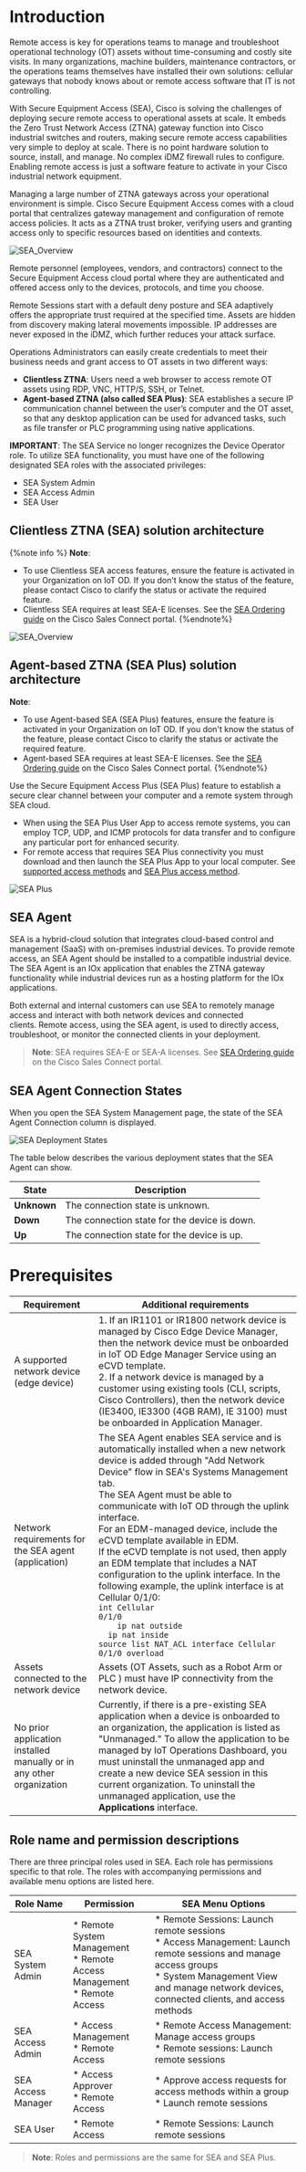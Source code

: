 # Introduction

Remote access is key for operations teams to manage and troubleshoot operational technology (OT) assets without time-consuming and costly site visits. In many organizations, machine builders, maintenance contractors, or the operations teams themselves have installed their own solutions: cellular gateways that nobody knows about or remote access software that IT is not controlling. 

With Secure Equipment Access (SEA), Cisco is solving the challenges of deploying secure remote access to operational assets at scale. It embeds the Zero Trust Network Access (ZTNA) gateway function into Cisco industrial switches and routers, making secure remote access capabilities very simple to deploy at scale. There is no point hardware solution to source, install, and manage. No complex iDMZ firewall rules to configure. Enabling remote access is just a software feature to activate in your Cisco industrial network equipment.

Managing a large number of ZTNA gateways across your operational environment is simple. Cisco Secure Equipment Access comes with a cloud portal that centralizes gateway management and configuration of remote access policies. It acts as a ZTNA trust broker, verifying users and granting access only to specific resources based on identities and contexts.

![SEA_Overview](..graphics/sea/../../../graphics/sea/SEA_Overview_00.png)

Remote personnel (employees, vendors, and contractors) connect to the Secure Equipment Access cloud portal where they are authenticated and offered access only to the devices, protocols, and time you choose.

Remote Sessions start with a default deny posture and SEA adaptively offers the appropriate trust required at the specified time. Assets are hidden from discovery making lateral movements impossible. IP addresses are never exposed in the iDMZ, which further reduces your attack surface.

Operations Administrators can easily create credentials to meet their business needs and grant access to OT assets in two different ways:

* **Clientless ZTNA**: Users need a web browser to access remote OT assets using RDP, VNC, HTTP/S, SSH, or Telnet.
* **Agent-based ZTNA (also called SEA Plus)**: SEA establishes a secure IP communication channel between the user’s computer and the OT asset, so that any desktop application can be used for advanced tasks, such as file transfer or PLC programming using native applications.

**IMPORTANT**: The SEA Service no longer recognizes the Device Operator role. To utilize SEA functionality, you must have one of the following designated SEA roles with the associated privileges:

* SEA System Admin
* SEA Access Admin
* SEA User
  

## Clientless ZTNA (SEA) solution architecture 

{%note info %}
**Note**:
* To use Clientless SEA access features, ensure the feature is activated in your Organization on IoT OD. If you don't know the status of the feature, please contact Cisco to clarify the status or activate the required feature.
* Clientless SEA requires at least SEA-E licenses. See the [SEA Ordering guide](https://salesconnect.cisco.com/IoT/s/secure-equipment-access?tabset-cadac=1) on the Cisco Sales Connect portal. {%endnote%}

![SEA_Overview](/graphics/sea/SEA_Overview.png)

## Agent-based ZTNA (SEA Plus) solution architecture

**Note**:
* To use Agent-based SEA (SEA Plus) features, ensure the feature is activated in your Organization on IoT OD. If you don't know the status of the feature, please contact Cisco to clarify the status or activate the required feature.
* Agent-based SEA requires at least SEA-E licenses. See the [SEA Ordering guide](https://salesconnect.cisco.com/IoT/s/secure-equipment-access?tabset-cadac=1) on the Cisco Sales Connect portal. {%endnote%}

Use the Secure Equipment Access Plus (SEA Plus) feature to establish a secure clear channel between your computer and a remote system through SEA cloud.

* When using the SEA Plus User App to access remote systems, you can employ TCP, UDP, and ICMP protocols for data transfer and to configure any particular port for enhanced security.
* For remote access that requires SEA Plus connectivity you must download and then launch the SEA Plus App to your local computer. See [supported access methods](/secure_equipment_access/access_methods.md) and [SEA Plus access method](/secure_equipment_access/sea_plus_access_method.md).

![SEA Plus](/graphics/sea/SEA_Plus_App_Diagram_wo_caption.PNG)

## SEA Agent

SEA is a hybrid-cloud solution that integrates cloud-based control and management (SaaS) with on-premises industrial devices. To provide remote access, an SEA Agent should be installed to a compatible industrial device. The SEA Agent is an IOx application that enables the ZTNA gateway functionality while industrial devices run as a hosting platform for the IOx applications.

Both external and internal customers can use SEA to remotely manage access and interact with both network devices and connected clients. Remote access, using the SEA agent, is used to directly access, troubleshoot, or monitor the connected clients in your deployment.

>**Note**: SEA requires SEA-E or SEA-A licenses. See [SEA Ordering guide](https://salesconnect.cisco.com/IoT/s/secure-equipment-access?tabset-cadac=1) on the Cisco Sales Connect portal.

## SEA Agent Connection States

When you open the SEA System Management page, the state of the SEA Agent Connection column is displayed. 

![SEA Deployment States](/graphics/sea/SEA_application_menu_05.png)

The table below describes the various deployment states that the SEA Agent can show.

| State  | Description |
|----------|----------------------------------|
| **Unknown**  | The connection state is unknown.    |
| **Down** | The connection state for the device is down.|
|**Up** | The connection state for the device is up. |

# Prerequisites

| Requirement  | Additional requirements |
|----------|----------------------------------|
| A supported network device (edge device)      | 1. If an IR1101 or IR1800 network device is managed by Cisco Edge Device Manager, then the network device must be onboarded in IoT OD Edge Manager Service using an eCVD template. <br>2. If a network device is managed by a customer using existing tools (CLI, scripts, Cisco Controllers), then the network device (IE3400, IE3300 (4GB RAM), IE 3100) must be onboarded in Application Manager.    |
|Network requirements for the SEA agent (application)| The SEA Agent enables SEA service and is automatically installed when a new network device is added through "Add Network Device" flow in SEA's Systems Management tab.  <br>The SEA Agent must be able to communicate with IoT OD through the uplink interface.<br>For an EDM-managed device, include the eCVD template available in EDM. <br>If the eCVD template is not used, then apply an EDM template that includes a NAT configuration to the uplink interface. In the following example, the uplink interface is at Cellular 0/1/0:<br><code>int Cellular 0/1/0</code><br><code>&nbsp;&nbsp;&nbsp;&nbsp;ip nat outside</code><br><code>&nbsp;&nbsp;ip nat inside source list NAT_ACL interface Cellular 0/1/0 overload</code>|
| Assets connected to the network device | Assets (OT Assets, such as a Robot Arm or PLC ) must have IP connectivity from the network device. 
| No prior application installed manually or in any other organization  | Currently, if there is a pre-existing SEA application when a device is onboarded to an organization, the application is listed as "Unmanaged." To allow the application to be managed by IoT Operations Dashboard, you must uninstall the unmanaged app and create a new device SEA session in this current organization. To uninstall the unmanaged application, use the **Applications** interface.  |

## Role name and permission descriptions

There are three principal roles used in SEA. Each role has permissions specific to that role. The roles with accompanying permissions and available menu options are listed here. 

| Role Name  | Permission | SEA Menu Options |
|----------|--------------|------------------|
| SEA System Admin  | * Remote System Management<br>* Remote Access Management<br>* Remote Access | * Remote Sessions: Launch remote sessions<br>* Access Management: Launch remote sessions and manage access groups<br>* System Management View and manage network devices, connected clients, and access methods |
| SEA Access Admin | * Access Management<br>* Remote Access |* Remote Access Management: Manage access groups<br>* Remote sessions: Launch remote sessions |
| SEA Access Manager  | * Access Approver<br>* Remote Access | * Approve access requests for access methods within a group<br>* Launch remote sessions |
| SEA User | * Remote Access | * Remote Sessions: Launch remote sessions |

>**Note**: Roles and permissions are the same for SEA and SEA Plus.


